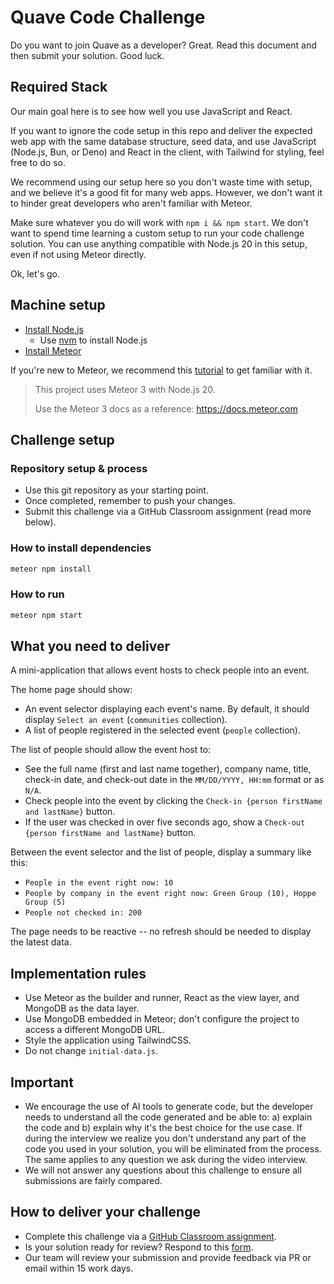 # Quave Code Challenge

Do you want to join Quave as a developer? Great. Read this document and then submit your solution. Good luck.

## Required Stack

Our main goal here is to see how well you use JavaScript and React. 

If you want to ignore the code setup in this repo and deliver the expected web app with the same database structure, seed data, and use JavaScript (Node.js, Bun, or Deno) and React in the client, with Tailwind for styling, feel free to do so. 

We recommend using our setup here so you don't waste time with setup, and we believe it's a good fit for many web apps. However, we don't want it to hinder great developers who aren't familiar with Meteor.

Make sure whatever you do will work with `npm i && npm start`. We don't want to spend time learning a custom setup to run your code challenge solution. You can use anything compatible with Node.js 20 in this setup, even if not using Meteor directly.

Ok, let's go. 

## Machine setup

- [Install Node.js](https://nodejs.org/en/download/)
  - Use [nvm](https://github.com/nvm-sh/nvm#installing-and-updating) to install Node.js
- [Install Meteor](https://docs.meteor.com/install.html)

If you're new to Meteor, we recommend this [tutorial](https://react-tutorial.meteor.com) to get familiar with it.

> This project uses Meteor 3 with Node.js 20.
>
> Use the Meteor 3 docs as a reference: https://docs.meteor.com

## Challenge setup

### Repository setup & process

-  Use this git repository as your starting point.
-  Once completed, remember to push your changes.
-  Submit this challenge via a GitHub Classroom assignment (read more below).

### How to install dependencies

```bash
meteor npm install
```

### How to run

```bash
meteor npm start
```

## What you need to deliver

A mini-application that allows event hosts to check people into an event.

The home page should show:

-  An event selector displaying each event's name. By default, it should display `Select an event` (`communities` collection).
-  A list of people registered in the selected event (`people` collection).

The list of people should allow the event host to:

-  See the full name (first and last name together), company name, title, check-in date, and check-out date in the `MM/DD/YYYY, HH:mm` format or as `N/A`.
-  Check people into the event by clicking the `Check-in {person firstName and lastName}` button.
-  If the user was checked in over five seconds ago, show a `Check-out {person firstName and lastName}` button.

Between the event selector and the list of people, display a summary like this:

-  `People in the event right now: 10`
-  `People by company in the event right now: Green Group (10), Hoppe Group (5)`
-  `People not checked in: 200`

The page needs to be reactive -- no refresh should be needed to display the latest data.

## Implementation rules

-  Use Meteor as the builder and runner, React as the view layer, and MongoDB as the data layer.
-  Use MongoDB embedded in Meteor; don't configure the project to access a different MongoDB URL.
-  Style the application using TailwindCSS.
-  Do not change `initial-data.js`.

## Important

-  We encourage the use of AI tools to generate code, but the developer needs to understand all the code generated and be able to: a) explain the code and b) explain why it's the best choice for the use case. If during the interview we realize you don't understand any part of the code you used in your solution, you will be eliminated from the process. The same applies to any question we ask during the video interview.
-  We will not answer any questions about this challenge to ensure all submissions are fairly compared.

## How to deliver your challenge

-  Complete this challenge via a [GitHub Classroom assignment](https://classroom.github.com/a/tPo4AdKE).
-  Is your solution ready for review? Respond to this [form](https://forms.gle/m2FTwSG8bcMfhS3JA).
-  Our team will review your submission and provide feedback via PR or email within 15 work days.
